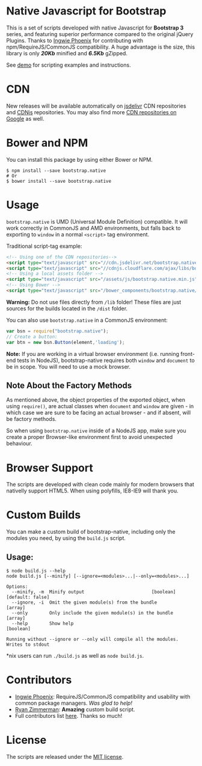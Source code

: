 # Native Javascript for Bootstrap
This is a set of scripts developed with native Javascript for <strong>Bootstrap 3</strong> series, and featuring superior performance compared to the original jQuery Plugins. Thanks to [Ingwie Phoenix](https://github.com/IngwiePhoenix) for contributing with npm/RequireJS/CommonJS compatibility. A huge advantage is the size, this library is only ***20Kb*** minified and ***6.5Kb*** gZipped.

See <a href="http://thednp.github.io/bootstrap.native/">demo</a> for scripting examples and instructions.

# CDN
New releases will be available automatically on <a href="http://www.jsdelivr.com/#!bootstrap.native">jsdelivr</a> CDN repositories and <a href="https://cdnjs.com/libraries/bootstrap.native">CDNjs</a> repositories. You may also find more <a href="https://www.google.ro/search?q=bootstrap+js+without+jquery" target="_blank">CDN repositories on Google</a> as well.

# Bower and NPM
You can install this package by using either Bower or NPM.

```
$ npm install --save bootstrap.native
# Or
$ bower install --save bootstrap.native
```

# Usage

`bootstrap.native` is UMD (Universal Module Definition) compatible. It will work correctly in CommonJS and AMD environments, but falls back to exporting to `window` in a normal `<script>` tag environment.

Traditional script-tag example:

```html
<!-- Using one of the CDN repositories-->
<script type="text/javascript" src="//cdn.jsdelivr.net/bootstrap.native/1.0.5/bootstrap-native.min.js"></script>
<script type="text/javascript" src="//cdnjs.cloudflare.com/ajax/libs/bootstrap.native/1.0.5/bootstrap-native.min.js"></script>
<!-- Using a local assets folder -->
<script type="text/javascript" src="/assets/js/bootstrap.native.min.js"></script>
<!-- Using Bower -->
<script type="text/javascript" src="/bower_components/bootstrap.native/dist/bootstrap-native.min.js"></script>
```

**Warning:** Do not use files directly from `/lib` folder! These files are just sources for the builds located in the `/dist` folder.

You can also use `bootstrap.native` in a CommonJS environment:

```js
var bsn = require("bootstrap.native");
// Create a button:
var btn = new bsn.Button(element,'loading');
```

**Note:** If you are working in a virtual browser environment (i.e. running front-end tests in NodeJS), bootstrap-native requires both `window` and `document` to be in scope. You will need to use a mock browser.


## Note About the Factory Methods
As mentioned above, the object properties of the exported object, when using `require()`, are actual classes when `document` and `window` are given - in which case we are sure to be facing an actual browser - and if absent, will be factory methods.

So when using `bootstrap.native` inside of a NodeJS app, make sure you create a proper Browser-like environment first to avoid unexpected behaviour.

# Browser Support
The scripts are developed with clean code mainly for modern browsers that nativelly support HTML5. When using polyfills, IE8-IE9 will thank you.

# Custom Builds
You can make a custom build of bootstrap-native, including only the modules you need, by using the `build.js` script.

## Usage:
```
$ node build.js --help
node build.js [--minify] [--ignore=<modules>...|--only=<modules>...]

Options:
  --minify, -m  Minify output                         [boolean] [default: false]
  --ignore, -i  Omit the given module(s) from the bundle                 [array]
  --only        Only include the given module(s) in the bundle           [array]
  --help        Show help                                              [boolean]

Running without --ignore or --only will compile all the modules.
Writes to stdout
```

\*nix users can run `./build.js` as well as `node build.js`.

# Contributors
- [Ingwie Phoenix](https://github.com/IngwiePhoenix): RequireJS/CommonJS compatibility and usability with common package managers. _Was glad to help!_
- [Ryan Zimmerman](https://github.com/RyanZim): **Amazing** custom build script.
- Full contributors list [here](https://github.com/thednp/bootstrap.native/graphs/contributors). Thanks so much!

# License
The scripts are released under the [MIT license](https://github.com/thednp/bootstrap.native/blob/master/LICENSE).
